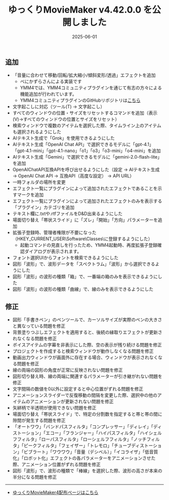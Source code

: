﻿---
title: ゆっくりMovieMaker v4.42.0.0 を公開しました
date: 2025-06-01
tags: [YMM4,お知らせ]
---
## 追加
- 「音量に合わせて移動/回転/拡大縮小/傾斜変形/透過」エフェクトを追加
  - べにかずらさんによる実装です
  - YMM4では、YMM4コミュニティプラグインを通じて有志の方々による機能追加が行われています。
  - YMM4コミュニティプラグインのGitHubリポジトリは[こちら](https://github.com/manju-summoner/YukkuriMovieMaker.Plugin.Community)
- 文字起こしに対応（ツール(T) → 文字起こし）
- すべてのウィンドウの位置・サイズをリセットするコマンドを追加（表示(V)→すべてのウィンドウの位置とサイズをリセット）
- 検索ウィンドウで複数のアイテムを選択した際、タイムライン上のアイテムも選択されるようにした
- AIテキスト生成で「Grok」を使用できるようにした
- AIテキスト生成「OpenAI Chat API」で選択できるモデルに「gpt-4.1」「gpt-4.1-mini」「gpt-4.1-nano」「o1」「o3」「o3-mini」「o4-mini」を追加
- AIテキスト生成「Gemini」で選択できるモデルに「gemini-2.0-flash-lite」を追加
- OpenAIChatAPI互換APIを呼び出せるようにした（設定 → AIテキスト生成 → OpenAI Chat API → 互換API（高度な設定） → API URL）
- 一時フォルダの場所を変更
- エフェクト一覧にプラグインによって追加されたエフェクトであることを示すマークを追加
- エフェクト一覧にプラグインによって追加されたエフェクトのみを表示する「プラグイン」カテゴリを追加
- テキスト欄に.txtや.rtfファイルをD&D出来るようにした
- 場面切り替え「帯状スライド」に「ズレ」「開始」「方向」パラメーターを追加
- 拡張子登録時、管理者権限が不要になった（HKEY_CURRENT_USER\Software\Classes\に登録するようにした）
  - 起動コマンドの見直しを行ったため、YMM4起動時、再度拡張子登録確認ダイアログが表示されます。
- フォント選択UIからフォントを検索できるようにした
- 図形「波形」で、波形データを「スペクトラム」「波形」から選択できるようにした
- 図形「波形」の波形の種類「箱」で、一番端の箱のみを表示できるようにした
- 図形「波形」の波形の種類「曲線」で、線のみを表示できるようにした
## 修正
- 図形「手書きペン」のペンツールで、カーソルサイズが実際のペンの大きさと異なっている問題を修正
- 背景塗りつぶしエフェクトを適用すると、後続の縁取りエフェクトが更新されなくなる問題を修正
- ボイスアイテムの字幕を非表示にした際、空の表示が残り続ける問題を修正
- プロジェクトを作成すると検索ウィンドウが動作しなくなる問題を修正
- 動画出力ウィンドウが画面外に存在する場合、ウィンドウが表示されなくなる問題を修正
- 線の両端の図形の角度が正常に反映されない問題を修正
- 図形切り替え時、線の両端に関連するパラメーターが引き継がれない問題を修正
- 文字間隔の数値を0以外に設定すると中心位置がずれる問題を修正
- アニメーションスライダーで反復移動の間隔を変更した際、選択中の他のアイテムのアニメーションが更新されない問題を修正
- 矢絣柄で半透明が使用できない問題を修正
- 場面切り替え「帯状スライド」で、特定の分割数を指定すると帯と帯の間に隙間が発生する問題を修正
- 「オートワウ」「バンドパスフィルタ」「コンプレッサー」「ディレイ」「ディストーション」「エコー」「フランジャー」「ハイパスフィルタ」「ハイシェルフフィルタ」「ローパスフィルタ」「ローシェルフフィルタ」「ノッチフィルタ」「ピークフィルタ」「フェイザー」「トレモロ」「チューブディストーション」「ビブラート」「ワウワウ」「音量（デシベル）」「イコライザ」「低音質化」「ロボット化」エフェクトの各パラメーターをアニメーションさせた際、アニメーション位置がずれる問題を修正
- 図形「波形」で、波形の種類で「棒線」を選択した際、波形の高さが本来の半分になる問題を修正

---

- [ゆっくりMovieMaker4配布ページはこちら](../index.md)